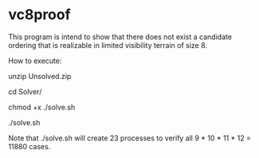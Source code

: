 # vc8proof
This program is intend to show that there does not exist a candidate ordering that is realizable in limited visibility terrain of size 8.

How to execute:

unzip Unsolved.zip

cd Solver/

chmod +x ./solve.sh

./solve.sh

Note that ./solve.sh will create 23 processes to verify all 9 * 10 * 11 * 12 = 11880 cases.
